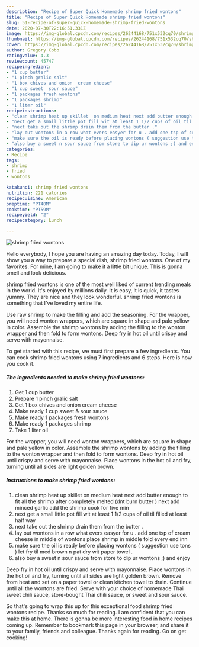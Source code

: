 ```yaml
---
description: "Recipe of Super Quick Homemade shrimp fried wontons"
title: "Recipe of Super Quick Homemade shrimp fried wontons"
slug: 51-recipe-of-super-quick-homemade-shrimp-fried-wontons
date: 2020-07-30T22:16:51.331Z
image: https://img-global.cpcdn.com/recipes/26244168/751x532cq70/shrimp-fried-wontons-recipe-main-photo.jpg
thumbnail: https://img-global.cpcdn.com/recipes/26244168/751x532cq70/shrimp-fried-wontons-recipe-main-photo.jpg
cover: https://img-global.cpcdn.com/recipes/26244168/751x532cq70/shrimp-fried-wontons-recipe-main-photo.jpg
author: Gregory Cobb
ratingvalue: 4.3
reviewcount: 45747
recipeingredient:
- "1 cup butter"
- "1 pinch gralic salt"
- "1 box chives and onion  cream cheese"
- "1 cup sweet  sour sauce"
- "1 packages fresh wontons"
- "1 packages shrimp"
- "1 liter oil"
recipeinstructions:
- "clean shrimp heat up skillet  on medium heat next add butter enough to fit all the shrimp after completely melted (dnt burn butter )  next add minced garlic  add the shrimp cook for five min"
- "next get a small little pot fill wit at least 1 1/2 cups of oil til filled at least half way"
- "next take out the shrimp drain them from the butter ."
- "lay out wontons in a row what evers easyer for u . add one tsp of cream cheese in middle of wontons  place shrimp in middle fold every end inn"
- "make sure the oil is ready before placing wontons ( suggestion use tons ) let fry til med brown n pat dry wit paper towel ."
- "also buy a sweet n sour sauce from store to dip ur wontons ;) and enjoy"
categories:
- Recipe
tags:
- shrimp
- fried
- wontons

katakunci: shrimp fried wontons 
nutrition: 221 calories
recipecuisine: American
preptime: "PT40M"
cooktime: "PT59M"
recipeyield: "2"
recipecategory: Lunch

---
```



![shrimp fried wontons](https://img-global.cpcdn.com/recipes/26244168/751x532cq70/shrimp-fried-wontons-recipe-main-photo.jpg)

Hello everybody, I hope you are having an amazing day today. Today, I will show you a way to prepare a special dish, shrimp fried wontons. One of my favorites. For mine, I am going to make it a little bit unique. This is gonna smell and look delicious.

shrimp fried wontons is one of the most well liked of current trending meals in the world. It's enjoyed by millions daily. It is easy, it is quick, it tastes yummy. They are nice and they look wonderful. shrimp fried wontons is something that I've loved my entire life.

Use raw shrimp to make the filling and add the seasoning. For the wrapper, you will need wonton wrappers, which are square in shape and pale yellow in color. Assemble the shrimp wontons by adding the filling to the wonton wrapper and then fold to form wontons. Deep fry in hot oil until crispy and serve with mayonnaise.


To get started with this recipe, we must first prepare a few ingredients. You can cook shrimp fried wontons using 7 ingredients and 6 steps. Here is how you cook it.

<!--inarticleads1-->

##### The ingredients needed to make shrimp fried wontons:

1. Get 1 cup butter
1. Prepare 1 pinch gralic salt
1. Get 1 box chives and onion  cream cheese
1. Make ready 1 cup sweet &amp; sour sauce
1. Make ready 1 packages fresh wontons
1. Make ready 1 packages shrimp
1. Take 1 liter oil


For the wrapper, you will need wonton wrappers, which are square in shape and pale yellow in color. Assemble the shrimp wontons by adding the filling to the wonton wrapper and then fold to form wontons. Deep fry in hot oil until crispy and serve with mayonnaise. Place wontons in the hot oil and fry, turning until all sides are light golden brown. 

<!--inarticleads2-->

##### Instructions to make shrimp fried wontons:

1. clean shrimp heat up skillet  on medium heat next add butter enough to fit all the shrimp after completely melted (dnt burn butter )  next add minced garlic  add the shrimp cook for five min
1. next get a small little pot fill wit at least 1 1/2 cups of oil til filled at least half way
1. next take out the shrimp drain them from the butter .
1. lay out wontons in a row what evers easyer for u . add one tsp of cream cheese in middle of wontons  place shrimp in middle fold every end inn
1. make sure the oil is ready before placing wontons ( suggestion use tons ) let fry til med brown n pat dry wit paper towel .
1. also buy a sweet n sour sauce from store to dip ur wontons ;) and enjoy


Deep fry in hot oil until crispy and serve with mayonnaise. Place wontons in the hot oil and fry, turning until all sides are light golden brown. Remove from heat and set on a paper towel or clean kitchen towel to drain. Continue until all the wontons are fried. Serve with your choice of homemade Thai sweet chili sauce, store-bought Thai chili sauce, or sweet and sour sauce. 

So that's going to wrap this up for this exceptional food shrimp fried wontons recipe. Thanks so much for reading. I am confident that you can make this at home. There is gonna be more interesting food in home recipes coming up. Remember to bookmark this page in your browser, and share it to your family, friends and colleague. Thanks again for reading. Go on get cooking!
